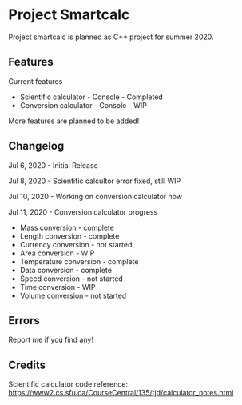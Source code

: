 # Project Smartcalc
Project smartcalc is planned as C++ project for summer 2020.

## Features
Current features
- Scientific calculator - Console - Completed
- Conversion calculator - Console - WIP

More features are planned to be added!

## Changelog
Jul 6, 2020 - Initial Release

Jul 8, 2020 - Scientific calcultor error fixed, still WIP

Jul 10, 2020 - Working on conversion calculator now

Jul 11, 2020 - Conversion calculator progress

- Mass conversion - complete
- Length conversion - complete
- Currency conversion - not started
- Area conversion - WIP
- Temperature conversion - complete
- Data conversion - complete
- Speed conversion - not started
- Time conversion - WIP
- Volume conversion - not started

## Errors
Report me if you find any!

## Credits
Scientific calculator code reference:
https://www2.cs.sfu.ca/CourseCentral/135/tjd/calculator_notes.html
